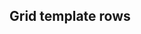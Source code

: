 ## Grid template rows


<!-- <values.gridTemplateRows> -->
<!-- </values.gridTemplateRows> -->


<!-- <variants.gridTemplateRows> -->
<!-- </variants.gridTemplateRows> -->

